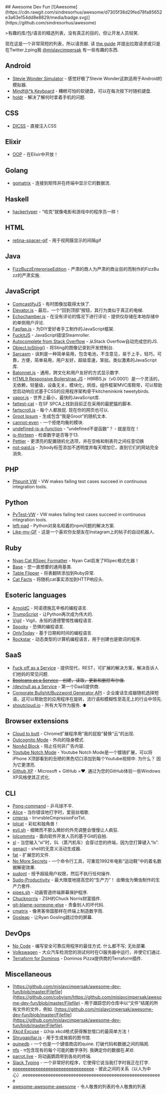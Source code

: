 <div class="github-widget" data-repo="mislavcimpersak/awesome-dev-fun"></div>
## Awesome Dev Fun [![Awesome](https://cdn.rawgit.com/sindresorhus/awesome/d7305f38d29fed78fa85652e3a63e154dd8e8829/media/badge.svg)](https://github.com/sindresorhus/awesome)

&gt;有趣的库/包/语言的精选列表，没有真正的目的，但让开发人员轻笑.

 现在这是一个非常简短的列表，所以请贡献.  读 [the guide](https://github.com/mislavcimpersak/awesome-dev-fun/blob/master/CONTRIBUTING.md) 并提出拉取请求或只是在Twitter上ping我 [@mislavcimpersak](https://twitter.com/mislavcimpersak) 有一些有趣的东西.





## Android

- [Stevie Wonder Simulator](https://play.google.com/store/apps/details?id=erseco.soft.stevie.wonder.simulator) - 感觉好极了Stevie Wonder这款适用于Android的模拟器.
- [Mindf@*k Keyboard](https://github.com/terriblehackskeyboard/keyboard) - 糟糕可怕的软键盘，可以在每次按下时随机键盘.
- [holdr](https://github.com/starakaj/holdr) - 解决了解何时拿着手机的问题.


## CSS

- [DICSS](https://github.com/letsgetrandy/DICSS) - 直接注入CSS


## Elixir
- [OOP](https://github.com/wojtekmach/oop) - 在Elixir中开放！


## Golang
- [gomatrix](https://github.com/GeertJohan/gomatrix) - 连接到矩阵并在终端中显示它的数据流.


## Haskell
- [hackertyper](https://github.com/fgaz/hackertyper) - “哈克”就像电影和游戏中的程序员一样！


## HTML
- [retina-spacer-gif](https://github.com/ao5357/retina-spacer-gif) - 用于视网膜显示的间隔gif


## Java

- [FizzBuzzEnterpriseEdition](https://github.com/EnterpriseQualityCoding/FizzBuzzEnterpriseEdition) - 严肃的商人为严肃的商业目的而制作的FizzBu​​zz的严肃实施.


## JavaScript

- [ComcastifyJS](https://github.com/theonion/comcastifyjs) - 有时图像加载得太快了.
- [Elevator.js](https://github.com/tholman/elevator.js) - 最后，一个“回到顶部”按钮，其行为类似于真正的电梯.
- [Echochamber.js](https://github.com/tessalt/echo-chamber-js) - 在没有评论的情况下进行评论 - 提供仅存储在本地存储中的单侧用户评论.
- [Fapfap.js](http://fapfapjs.io) - 为DIY爱好者手工制作的JavaScript框架.
- [FuckitJS](https://github.com/mattdiamond/fuckitjs) -  JavaScript错误Steamroller.
- [Autocomplete from Stack Overflow](https://emilschutte.com/stackoverflow-autocomplete/) - 从Stack Overflow自动完成您的JS.
- [Object.toSting()](https://github.com/teropa/to-sting) - 将Sting的图像记录到开发控制台.
- [Sarcasm](https://github.com/komlev/sarcasm) - 讽刺是一种简单易用，包含电池，不含意见，易于上手，轻巧，可靠，方便，简单易用，用户友好，超级音速，笨拙，类似激素的JavaScript库.
- [Batonnet.js](https://github.com/BinaryBrain/Batonnet.js) - 通用，跨文化和用户友好的方式显示数字.
- [HTML9 Responsive Boilerstrap JS](http://html9responsiveboilerstrapjs.com/) -  H9RBS.js（v0.0001）是一个灵活的，无依赖，轻量级，设备无关，模块化，烘焙，组件框架MVC库鞋带，可以帮助您启动响应式基于CSS的应用程序架构骨干kitcheninkink tweetybirds.
- [vapor.js](https://github.com/madrobby/vapor.js) - 世界上最小，最快的JavaScript库.
- [fattest-cat](https://github.com/lexiross/fattest-cat) - 在SF SPCA上找到目前正在采用的最肥猫的脚本.
- [fartscroll.js](https://github.com/theonion/fartscroll.js)   - 每个人都放屁.  现在你的网页也可以.
- [Groot Ipsum](http://grootipsum.com/) - 生成包含“我是Groot”的随机文本.
- [cannot-even](https://github.com/blakek/cannot-even) - 一个拒绝均衡的模块.
- [undefined-is-a-function](https://github.com/donavon/undefined-is-a-function)   - “undefined不是函数”？  - 就是现在！
- [is-thirteen](https://github.com/jezen/is-thirteen) - 检查数字是否等于13.
- [Pettier](https://github.com/coleturner/pettier) - 更漂亮的配置随机化选项，并在空格和制表符之间任意切换 
- [not-paid.js](https://github.com/kleampa/not-paid) - 为body标签添加不透明度并每天增加它，直到它们的网站完全消失. 


## PHP

- [Phpunit VW](https://github.com/hmlb/phpunit-vw) - VW makes failing test cases succeed in continuous integration tools.


## Python

- [PyTest-VW](https://github.com/The-Compiler/pytest-vw) - VW makes failing test cases succeed in continuous integration tools.
- [left-pad](https://pypi.python.org/pypi/left-pad/) -  Python对臭名昭着的npm问题的解决方案.
- [Like-my-GF](https://github.com/cyandterry/Like-My-GF) - 这是一个喜欢你女朋友在Instagram上的帖子的自动机器人.


## Ruby

- [Nyan Cat RSpec Formatter](https://github.com/mattsears/nyan-cat-formatter) -  Nyan Cat启发了RSpec格式化器！
- [Base](https://github.com/garybernhardt/base) - 您一直想要的通用基类.
- [Table Flipper](https://github.com/iridakos/table_flipper) - 将表翻转添加到Ruby异常.
- [Cat Facts](https://github.com/fabrik42/cat_facts) - 将随机cat事实添加到HTTP响应头. 


## Esoteric languages

- [ArnoldC](https://github.com/lhartikk/ArnoldC) - 阿诺德施瓦辛格的编程语言.
- [TrumpScript](https://github.com/samshadwell/TrumpScript) - 让Python再次成为伟大的.
- [Vigil](https://github.com/munificent/vigil) -  Vigil，永恒的道德警惕性编程语言.
- [Spooky](https://github.com/ftripier/spookyc) - 恐惧的编程语言.
- [OnlyToday](https://github.com/molnarmark/onlytoday) - 基于日期和时间的编程语言.
- [Rockstar](https://github.com/dylanbeattie/rockstar) - 动态类型的计算机编程语言，用于创建也是歌词的程序.


## SaaS

- [Fuck off as a Service](https://github.com/tomdionysus/foaas) - 提供现代，REST，可扩展的解决方案，解决告诉人们他妈的常见问题.
- ~~[Booleans as a Service](https://booleans.io/) - 创建，读取，更新和删除布尔值.~~
- [/dev/null as a Service](https://devnull-as-a-service.com) - 第一个DaaS提供商.
- [Corporate Bullshit/Buzzword Generator API](https://github.com/sameerkumar18/corporate-bs-generator-api) - 企业废话生成器随机选择短语，这可以帮助您的应用程序在旋转，流行语和模糊性至高无上的行业中领先.
- [shoutcloud.io](http://shoutcloud.io/)   - 所有大写作为服务.  ⬆️


## Browser extensions

- [Cloud to butt](https://github.com/panicsteve/cloud-to-butt) -  Chrome扩展程序用“我的屁股”替换“云”的出现.
- [Outcognito Mode](https://github.com/hrldcpr/outcognito-mode) - 外向的隐身模式.
- [NonAd Block](https://chrome.google.com/webstore/detail/nonad-block/mjdphmpknkepficogfmnfhabmlngggip?hl=en-US) - 阻止任何非广告内容.
- [Youtube Notch Mode](https://chrome.google.com/webstore/detail/youtube-notch-mode/fiklbelmepfnpojheaklfnhfhbfkmibb)   -  Youtube Notch Mode是一个镀铬扩展，可以将iPhone X顶部看到的丑陋的黑色切口添加到每个Youtube视频中.  为什么？  因为它更漂亮.
- [Github XP](https://github.com/martenbjork/github-xp)   -  Microsoft + GitHub =❤️.  通过为您的GitHub体验一些Windows XP风格使其正式化.


## CLI
- [Pong-command](https://github.com/kurehajime/pong-command) - 乒乓球不平.
- [Alice](https://github.com/susisu/alice) - 当你错误地打字时，爱丽丝唱歌.
- [cmprss](https://github.com/kurehajime/cmprss) -  IrrvrsbleCmprssionForTxt.
- [lolcat](https://github.com/busyloop/lolcat) - 彩虹和独角兽！
- [evil.sh](https://github.com/mathiasbynens/evil.sh) - 细微而不那么微妙的外壳调整会慢慢让人疯狂.
- [lolcommits](https://github.com/mroth/lolcommits) - 面向软件开发人员的基于Git的自拍.
- [sl](https://github.com/mtoyoda/sl) - 当您输入“sl”时，SL（蒸汽机车）会穿过您的终端，因为您打算键入“ls”.
- [genact](https://github.com/svenstaro/genact) -  shell的无意义活动生成器.
- [fat](https://github.com/drummyfish/fat) - 扩展您的文件.
- [No More Secrets](https://github.com/bartobri/no-more-secrets) - 一个命令行工具，可重现1992年电影“运动鞋”中的着名数据解密效果.
- [sudont](https://github.com/cbondurant/sudont) - 授予超级用户权限，然后不执行任何操作.
- [Sudo-Productivity](https://github.com/kyle8998/Sudo-Productivity)   - 最大限度地提高您的“生产力”！  由懒虫为懒虫制作的生产力套件.
- [pipes.sh](https://github.com/pipeseroni/pipes.sh) - 动画管道终端屏幕保护程序.
- [Chucknorris](https://github.com/robbyrussell/oh-my-zsh/wiki/Plugins#chucknorris) -  ZSH的Chuck Norris财富插件.
- [git-blame-someone-else](https://github.com/jayphelps/git-blame-someone-else) - 责备别人的坏代码.
- [cmatrix](https://github.com/abishekvashok/cmatrix) - 像黑客帝国那样在终端上制造数字雨.
- [Gosleap](https://github.com/koriroys/gosleap) - 让Ryan Gosling跳过你的屏幕.


## DevOps
- [No Code](https://github.com/kelseyhightower/nocode)   - 编写安全可靠应用程序的最佳方式.  什么都不写;  无处部署.
- [Volkswagen](https://github.com/auchenberg/volkswagen) - 大众汽车检测您的测试何时在CI服务器中运行，并使它们通过.
- [Terraform for Dominos](https://github.com/ndmckinley/terraform-provider-dominos) -  Dominos Pizza提供商的Terraform插件.



## Miscellaneous
- [https://github.com/mislavcimpersak/awesome-dev-fun/blob/master/Filefile](https://github.com/cobyism/https://github.com/mislavcimpersak/awesome-dev-fun/blob/master/Filefile) - 用于跟踪您的仓库中以“文件​​”结尾的所有文件的文件，例如. [https://github.com/mislavcimpersak/awesome-dev-fun/blob/master/Filefile](https://github.com/mislavcimpersak/awesome-dev-fun/blob/master/Filefile).
- [Xkcd Excuse](https://xkcd-excuse.com) - 以hip xkcd格式获得懈怠借口的最简单方法！
- [Shrugapillar.js](https://github.com/memeguild/shrugapillar) - 用于生成耸肩的图书馆.
- [quinedb](https://github.com/gfredericks/quinedb)   - 一个也是一个键值商店的quine.  打破代码和数据之间的隔阂.
- [πfs](https://github.com/philipl/pifs)   - π包含现有的每个可能的数字序列.  我确定你的数据在*某处*.
- [parrot.live](https://github.com/hugomd/parrot.live) - 将动画鹦鹉带到各处的终端.
- [Slack Typing](https://github.com/will/slacktyping) - 一个非常好的程序，它使得它说当我打字时我正在打字.
- [eeeeeeeeeeeeeeeeeeeeeeeeeeeeeeee](https://github.com/eeeeeeeeeeeeeeeeeeeeeeeeeeeeeeee/eeeeeeeeeeeeeeeeeeeeeeeeeeeeeeeeeeeeeeeeeeeeeeeeeeeeeeeeeeeeeeeeeeeeeeeeeeeeeeeeeeeeeeeeeeeeeeeeeeee) - 彼此之间的关系（以人为中心）.eeeeeeeeeeeeeeeeeeeeeeeeeeeeeeeeeeeeeeeeeeeeeeeeeeeeeee
- [awesome-awesome-awesome](https://github.com/jonatasbaldin/awesome-awesome-awesome) - 令人敬畏的列表的令人敬畏的列表 
